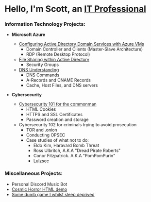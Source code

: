 <h1>Hello, I'm Scott, an <a href="https://linkedin.com/in/scott-garcia-calvillo-b28955265/">IT Professional</a></h1>

### Information Technology Projects:

- **Microsoft Azure**
  - [Configuring Active Directory Domain Services with Azure VMs](https://github.com/Cham0i/AD-creation-Azure)
    - Domain Controller and Clients (Master-Slave Architecture)
    - RDP (Remote Desktop Protocol)
  - [File Sharing within Active Directory](https://github.com/Cham0i/AD-File-Sharing)
    - Security Groups
  - [DNS Understanding](https://github.com/Cham0i/Understanding-DNS)
    - DNS Commands
    - A-Records and CNAME Records
    - Cache, Host Files, and DNS servers

- **Cybersecurity**
  - [Cybersecurity 101 for the commonman](https://github.com/Cham0i/Cybersec-101)
    - HTML Cookies
    - HTTPS and SSL Certificates
    - Password creation and storage
  - Cybersecurity 102 for criminals trying to avoid prosecution
    - TOR and .onion
    - Conducting OPSEC
    - Case studies of what not to do:
      - Eldo Kim, Haravard Bomb Threat
      - Ross Ulbritch, A.K.A "Dread Pirate Roberts"
      - Conor Fitzpatrick. A.K.A "PomPomPurin"
      - Lulzsec

### Miscellaneous Projects:
- Personal Discord Music Bot
- [Cosmic Horror HTML demo](https://replit.com/@Cham0i/CS50xCourseWebsite?v=1)
- [Some dumb game I whilst sleep deprived](https://scratch.mit.edu/projects/783434344/)
